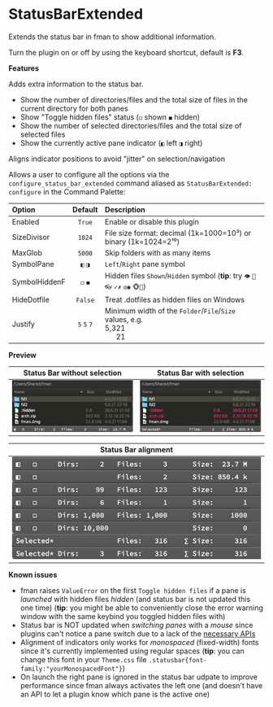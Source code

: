 # StatusBarExtended

Extends the status bar in fman to show additional information.

Turn the plugin on or off by using the keyboard shortcut, default is **F3**.



**Features**

Adds extra information to the status bar.

- Show the number of directories/files and the total size of files in the current directory for both panes
- Show "Toggle hidden files" status (`◻` shown `◼` hidden)
- Show the number of selected directories/files and the total size of selected files
- Show the currently active pane indicator (`◧` left `◨` right)

Aligns indicator positions to avoid "jitter" on selection/navigation

Allows a user to configure all the options via the `configure_status_bar_extended` command aliased as `StatusBarExtended: configure` in the Command Palette:

  |     Option    	|  Default   	|                  Description                                                	|
  | :-------------	| :--------: 	| :-----------------------------------------                                  	|
  | Enabled       	| `True`     	|  Enable or disable this plugin                                              	|
  | SizeDivisor   	| `1024`     	|  File size format: decimal (1k=1000=10³) or binary (1k=1024=2¹⁰)            	|
  | MaxGlob       	| `5000`     	|  Skip folders with as many items                                            	|
  | SymbolPane    	| `◧` `◨`    	|  `Left`/`Right` pane symbol                                                 	|
  | SymbolHiddenF 	| `◻` `◼`    	|  Hidden files `Shown`/`Hidden` symbol (__tip__: try `👁` `👀👓` `✓✗` `◎◉` `🐵🙈`)	|
  | HideDotfile   	| `False`    	|  Treat .dotfiles as hidden files on Windows                                 	|
  | Justify       	| `5` `5` `7`	|  Minimum width of the `Folder`/`File`/`Size` values, e.g.<br>5,321<br>   21 	|


**Preview**

|       Status Bar without selection       |        Status Bar with selection         |
| :--------------------------------------: | :--------------------------------------: |
| ![Screenshot macOS 10 v0.3.0](fman-plugin-statusbarextended-v0.3.0.png) | ![Screenshot macOS 10 v0.3.0-selection](fman-plugin-statusbarextended-select-v0.3.0.png) |

|       Status Bar alignment       |
| :------------------------------: |
| ![Screenshot of alignment](fman-plugin-statusbarextended-alignment-v0.3.0.png) |

__Known issues__

- fman raises `ValueError` on the first `Toggle hidden files` if a pane is _launched_ with hidden files _hidden_ (and status bar is not updated this one time) (__tip__: you might be able to conveniently close the error warning window with the same keybind you toggled hidden files with)
- Status bar is NOT updated when _switching panes_ with a _mouse_ since plugins can't notice a pane switch due to a lack of the [necessary APIs](https://github.com/fman-users/fman/issues/292#issuecomment-360036718)
- Alignment of indicators only works for _monospaced_ (fixed-width) fonts since it's currently implemented using regular spaces (__tip__: you can change this font in your `Theme.css` file `.statusbar{font-family:"yourMonospacedFont"}`)
- On launch the right pane is ignored in the status bar udpate to improve performance since fman always activates the left one (and doesn't have an API to let a plugin know which pane is the active one)
